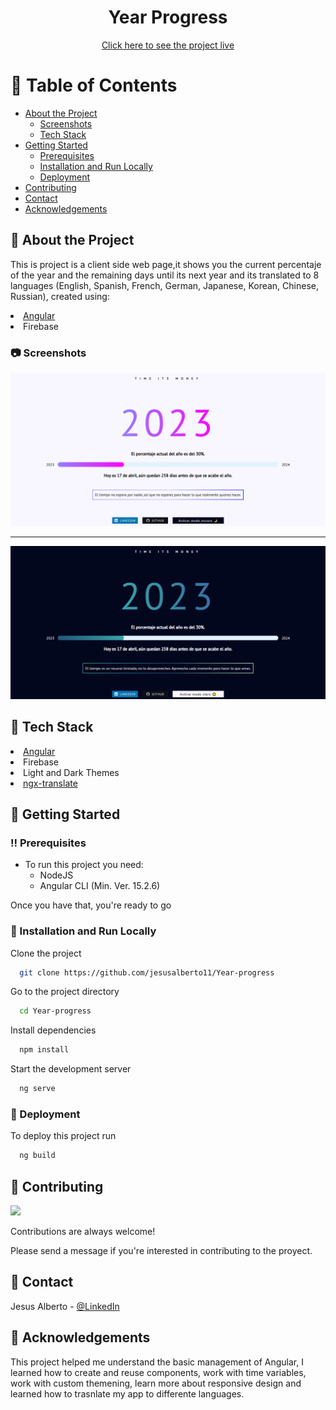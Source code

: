 <div align="center">
  <h1>Year Progress</h1>
  <a href="https://year-progress-99b19.web.app/" target="_blank" rel="”noreferrer”">Click here to see the project live</a>
</div>

<!-- Table of Contents -->

# :notebook_with_decorative_cover: Table of Contents

- [About the Project](#star2-about-the-project)
  - [Screenshots](#camera-screenshots)
  - [Tech Stack](#space_invader-tech-stack)
- [Getting Started](#toolbox-getting-started)
  - [Prerequisites](#bangbang-prerequisites)
  - [Installation and Run Locally](#running-installation-and-run-locally)
  - [Deployment](#triangular_flag_on_post-deployment)
- [Contributing](#wave-contributing)
- [Contact](#handshake-contact)
- [Acknowledgements](#gem-acknowledgements)

<!-- About the Project -->

## :star2: About the Project

This is project is a client side web page,it shows you the current percentaje of the year and the remaining days until its next year and its translated to 8 languages (English, Spanish, French, German, Japanese, Korean, Chinese, Russian), created using:

<li><a href="https://angular.io"/>Angular</a></li>
<li><a>Firebase</a></li>

<!-- Screenshots -->

### :camera: Screenshots

<div align="center"> 
  <img src="https://github.com/jesusalberto11/Year-progress/blob/main/src/assets/year_progress_1.png" alt="App_Image_1"/>
  <hr>
  <img src="https://github.com/jesusalberto11/Year-progress/blob/main/src/assets/year_progress_2.png" alt="App_Image_2"/>
</div>

<!-- TechStack -->

## :space_invader: Tech Stack

<li><a href="https://angular.io" target="_blank"/>Angular</a></li>
<li><a>Firebase</a></li>
<li><a>Light and Dark Themes</a></li>
<li><a href="https://github.com/ngx-translate/core" target="_blank">ngx-translate</a></li>

<!-- Getting Started -->

## :toolbox: Getting Started

<!-- Prerequisites -->

### :bangbang: Prerequisites

- To run this project you need:
  - NodeJS
  - Angular CLI (Min. Ver. 15.2.6)

Once you have that, you're ready to go

<!-- Installation and Run Locally -->

### :running: Installation and Run Locally

Clone the project

```bash
  git clone https://github.com/jesusalberto11/Year-progress
```

Go to the project directory

```bash
  cd Year-progress
```

Install dependencies

```bash
  npm install
```

Start the development server

```bash
  ng serve
```

<!-- Deployment -->

### :triangular_flag_on_post: Deployment

To deploy this project run

```bash
  ng build
```

<!-- Contributing -->

## :wave: Contributing

<a href="https://github.com/Louis3797/awesome-readme-template/graphs/contributors">
  <img src="https://contrib.rocks/image?repo=Louis3797/awesome-readme-template" />
</a>

Contributions are always welcome!

Please send a message if you're interested in contributing to the proyect.

<!-- Contact -->

## :handshake: Contact

Jesus Alberto - [@LinkedIn](https://www.linkedin.com/in/jesus-alberto-morales-rico-7092a9227/)

<!-- Acknowledgments -->

## :gem: Acknowledgements

This project helped me understand the basic management of Angular, I learned how to create and reuse components, work with time variables, work with custom themening, learn more about responsive design and learned how to trasnlate my app to differente languages.
